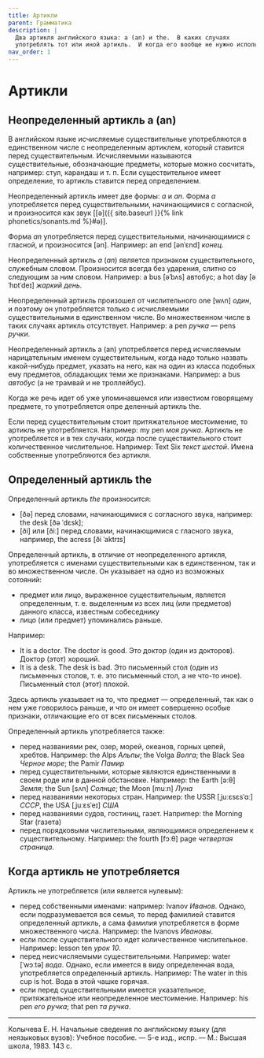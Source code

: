 ```yaml
---
title: Артикли
parent: Грамматика
description: |
  Два артикля английского языка: a (an) и the.  В каких случаях
  употреблять тот или иной артикль.  И когда его вообще не нужно использовать.
nav_order: 1
---
```


# Артикли


## Неопределенный артикль a (an)

В английском языке исчисляемые существительные употребляются в
единственном числе с неопределенным артиклем, который ставится перед
существительным.  Исчисляемыми называются существительные,
обозначающие предметы, которые можно сосчитать, например: стул,
карандаш и т. п.  Если существительное имеет определение, то артикль
ставится перед определением.

Неопределенный артикль имеет две формы: *a* и *an*.  Форма *a*
употребляется перед существительными, начинающимися с согласной, и
произносится как звук [[ə]({{ site.baseurl }}{% link phonetics/sonants.md %}#ə)].

Форма *an* употребляется перед существительными, начинающимися с
гласной, и произносится [ən]. Например: an end [ənˈɛnd] *конец*.

Неопределенный артикль *a* (*an*) является признаком существительного,
служебным словом.  Произносится всегда без ударения, слитно со
следующим за ним словом.  Например: a bus [əˈbʌs] автобус; a hot day
[əˈhɒtˈdeɪ] *жаркий день*.

Неопределенный артикль произошел от числительного one [wʌn] *один*, и
поэтому он употребляется только с исчисляемыми существительными в
единственном числе.  Во множественном числе в таких случаях артикль
отсутствует. Например: a pen *ручка* — pens *ручки*.

Неопределенный артикль a (an) употребляется перед исчисляемым
нарицательным именем существительным, когда надо только назвать
какой-нибудь предмет, указать на него, как на один из класса подобных
ему предметов, обладающих теми же признаками.  Например: a bus
*автобус* (а не трамвай и не троллейбус).

Когда же речь идет об уже упоминавшемся или известиом говорящему
предмете, то употребляется опре деленный артикль the.

Если перед существительным стоит притяжательное местоимение, то
артикль не употребляется.  Например: my pen *моя ручка*. Артикль не
употребляется и в тех случаях, когда после существительного стоит
количественное числительное.  Например: Text Six *текст шестой*.
Имена собственные употребляются без артикля.


## Определенный артикль the


Определенный артикль *the* произносится:
- [ðə] перед словами, начинающимися с согласного звука, например: the
  desk [ðə ˈdɛsk];
- [ði] или [ðiː] перед словами, начинающимися с гласного звука,
  например, the acress [ði ˈaktrɪs]

Определенный артикль, в отличие от неопределенного артикля,
употребляется с именами существительными как в единственном, так и во
множественном числе.  Он указывает на одно из возможных сотояний:
- предмет или лицо, выраженное существительным, является определенным,
  т. е. выделенным из всех лиц (или предметов) данного класса,
  известным собеседнику
- лицо (или предмет) упоминались раньше.

Например:
- It is a doctor.  The doctor is good. Это доктор (один из докторов).
  Доктор (этот) хороший.
- It is a desk.  The desk is bad.  Это письменный стол (один из
  письменных столов, т. е. это письменный стол, а не что-то иное).
  Письменный стол (этот) плохой.

Здесь артикль указывает на то, что предмет — определенный, так как о
нем уже говорилось раньше, и что он имеет совершенно особые признаки,
отличающие его от всех письменных столов.

Определенный артикль употребляется также:
- перед названиями рек, озер, морей, океанов, горных цепей, хребтов.
  Например: the Alps *Альпы*; the Volga *Волга*; the Black Sea *Черное
  море*; the Pamir *Памир*
- перед существительными, которые являются единственными в своем роде
  или в данной обстановке.  Например: the Earth [əːθ] *Земля*; the Sun
  [sʌn] *Солнце*; the Moon [muːn] *Луна*
- перед названиями некоторых стран.  Например:
  the USSR [ˌjuːɛsɛsˈɑː] *СССР*, the USA [ˌjuːɛsˈeɪ] *США*
- перед названиями судов, гостиниц, газет.  Наприmep: the Morning Star
  (газета)
- перед порядковыми числительными, являющимися определением к
существительному.  Например: the fourth [fɔːθ] page *четвертая
страница*.


## Когда артикль не употребляется

Артикль не употребляется (или является нулевым):
- перед собственными именами: например: Ivanov *Иванов*.  Однако, если
  подразумевается вся семья, то перед фамилией ставится определенный
  артикль, а сама фамилия употребляется в форме множественного числа.
  Например: the Ivanovs *Ивановы*.
- если после существительного идет количественное числительное.
  Например: lesson ten *урок 10*.
- перед неисчисляемыми существительными.  Например: water [ˈwɔːtə]
  *вода*.  Однако, если имеется в виду определенная вода,
  употребляется определенный артикль.  Например: The water in this cup
  is hot.  Вода в этой чашке горячая.
- если перед существительными имеется указательное, притяжательное или
  неопределенное местоимение.  Например: his pen *его ручка*; that pen
  *та ручка*.


---

Колычева Е. Н.  Начальные сведения по английскому языку (для
неязыковых вузов): Учебное пособие. — 5-е изд., испр. — М.: Высшая
школа, 1983. 143 с.

